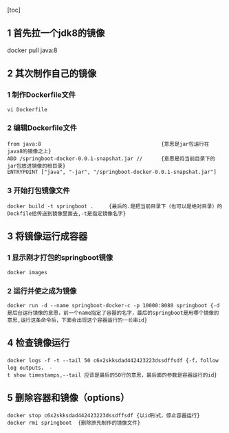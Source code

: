 [toc]

## 1 首先拉一个jdk8的镜像 

docker pull java:8

## 2 其次制作自己的镜像

### 1 制作Dockerfile文件

```
vi Dockerfile
```

### 2 编辑Dockerfile文件 

```
from java:8                                       {意思是jar包运行在java8的镜像之上}
ADD /springboot-docker-0.0.1-snapshat.jar //      {意思是将当前目录下的jar包放进镜像的根目录}
ENTRYPOINT ["java", "-jar", "/springboot-docker-0.0.1-snapshat.jar"]
```

### 3 开始打包镜像文件

```
docker build -t springboot .     {最后的.是把当前目录下（也可以是绝对目录）的Dockfile给传送到镜像里面去,-t是指定镜像名字}
```

## 3 将镜像运行成容器

### 1 显示刚才打包的springboot镜像

```
docker images
```

### 2 运行并使之成为镜像

```
docker run -d --name springboot-docker-c -p 10000:8080 springboot {-d 是后台运行镜像的意思，前一个name指定了容器的名字，最后的springboot是用哪个镜像的意思,运行这条命令后，下面会出现这个容器运行的一长串id}
```

## 4 检查镜像运行

```
docker logs -f -t --tail 50 c6x2skksdad442423223dssdffsdf {-f，follow log outputs， -
t show timestamps,--tail 应该是最后的50行的意思，最后面的参数是容器运行的id}
```

## 5 删除容器和镜像（options）

```
docker stop c6x2skksdad442423223dssdffsdf {以id形式，停止容器运行}
docker rmi springboot  {删除原先制作的镜像文件}
```

